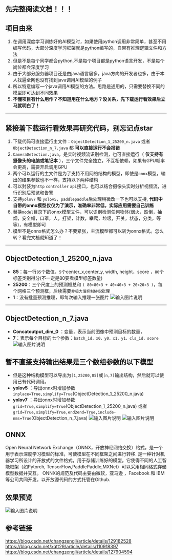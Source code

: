 ## 先完整阅读文档！！！
## 项目由来
1.  在调用深度学习训练好的AI模型时，如果使用python调用非常简单，甚至不用编写代码，大部分深度学习框架就是python编写的，自带有推理逻辑文件和方法
2.  但是不是每个同学都会python,不是每个项目都是python语言开发，不是每个岗位都会深度学习
3.  由于大部分服务器项目还是由java语言居多，java方向的开发者也多，由于本人找遍全网也没有找到java调用AI模型的例子
4.  所以特意编写一个java调用AI模型的方法。思路是通用的，只需要替换不同的模型即可达到不同效果
5.   **不懂项目有什么用作？不知道用在什么地方？没关系，先下载运行看效果后立马就明白了！** 

---

## 紧接着下载运行看效果再研究代码，别忘记点star
1.  下载代码可直接运行主文件：`ObjectDetection_1_25200_n.java` 或者 `ObjectDetection_n_7.java` 都 **可以直接运行不会报错** 
2.  `CameraDetection.java`，是实时视频流识别检测，也可直接运行（ **仅支持有摄像头的电脑或笔记本** ），三个文件完全独立，不互相依赖，如果有GPU帧率会更高，需要开启调用GPU
3.  两个可以运行的主文件是为了支持不用网络结构的模型，即使是`onnx`模型，输出的结果参数也不一样，支持以下两种结构
4.  可以封装为`http` `controller` `api`接口，也可以结合摄像头实时分析视频流，进行识别后预览和告警
5.  支持`yolov7` 和 `yolov5`，`paddlepaddle`后处理稍微改一下也可以支持, **代码中自带的onnx模型仅仅为了演示，准确率非常低，实际应用需要自己训练** 
6.  替换`model`目录下的onnx模型文件，可以识别检测任何物体(烟火，跌倒，抽烟，安全帽，口罩，人，打架，计数，攀爬，垃圾，开关，状态，分类，等等)，有模型即可
7.  模型不是onnx格式怎么办？不要紧张，主流模型都可以转为onnx格式。怎么转？看完文档就知道了！
---

## ObjectDetection_1_25200_n.java
 - **85**：每一行`85`个数值，`5`个center_x,center_y, width, height，score ，`80`个标签类别得分(不一定是80要看模型标签数量)
 - **25200**：三个尺度上的预测框总和 `( 80∗80∗3 + 40∗40∗3 + 20∗20∗3 )`，每个网格三个预测框，后续需要`非极大值抑制NMS`处理
 - **1**：没有批量预测推理，即每次输入推理一张图片
![输入图片说明](https://foruda.gitee.com/images/1690944300550600655/cdf2a2cb_1451768.png "屏幕截图")

---

## ObjectDetection_n_7.java
 - **Concatoutput_dim_0** ：变量，表示当前图像中预测目标的数量，
 - **7**：表示每个目标的七个参数：`batch_id，x0，y0，x1，y1，cls_id，score`
![输入图片说明](https://foruda.gitee.com/images/1690944320288742664/eb1cb2d9_1451768.png "屏幕截图")

## 暂不直接支持输出结果是三个数组参数的以下模型
- 但是这种结构模型可以导出为`[1,25200,85]`或`[n,7]`输出结构，然后就可以使用已有代码调用。
-  **yolov5** ：导出onnx时增加参数  `inplace=True,simplify=True`(ObjectDetection_1_25200_n.java)
-  **yolov7** ：导出onnx时增加参数  `grid=True,simplify=True`(ObjectDetection_1_25200_n.java) 或者 `grid=True,simplify=True,end2end=True,include-nms=True`(ObjectDetection_n_7.java)
![输入图片说明](https://foruda.gitee.com/images/1691765789379434579/3c314f1c_1451768.png "屏幕截图")
![输入图片说明](https://foruda.gitee.com/images/1691766358544706096/1136ee49_1451768.png "屏幕截图")

## ONNX
Open Neural Network Exchange（ONNX，开放神经网络交换）格式，是一个用于表示深度学习模型的标准，可使模型在不同框架之间进行转移.
是一种针对机器学习所设计的开放式的文件格式，用于存储训练好的模型。它使得不同的人工智能框架（如Pytorch, TensorFlow,PaddlePaddle,MXNet）可以采用相同格式存储模型数据并交互。 ONNX的规范及代码主要由微软，亚马逊 ，Facebook 和 IBM 等公司共同开发，以开放源代码的方式托管在Github.

## 效果预览
![输入图片说明](https://foruda.gitee.com/images/1691564940451414777/1d31975d_1451768.png)

## 参考链接
https://blog.csdn.net/changzengli/article/details/129182528
https://blog.csdn.net/xqtt29/article/details/110918397
https://blog.csdn.net/changzengli/article/details/127904594


